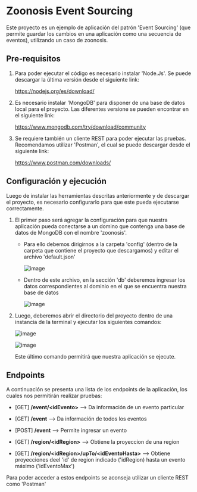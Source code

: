 # Zoonosis Event Sourcing

Este proyecto es un ejemplo de aplicación del patrón 'Event Sourcing' (que permite guardar los cambios en una aplicación como una secuencia de eventos), utilizando un caso de zoonosis.


## Pre-requisitos

1) Para poder ejecutar el código es necesario instalar 'Node.Js'. Se puede descargar la última versión desde el siguiente link:

      https://nodejs.org/es/download/


2) Es necesario instalar 'MongoDB' para disponer de una base de datos local para el proyecto. Las diferentes versione se pueden encontrar en el siguiente link:

      https://www.mongodb.com/try/download/community


3) Se requiere también un cliente REST para poder ejecutar las pruebas. Recomendamos utilizar 'Postman', el cual se puede descargar desde el siguiente link:

      https://www.postman.com/downloads/
      

## Configuración y ejecución

Luego de instalar las herramientas descritas anteriormente y de descargar el proyecto, es necesario configurarlo para que este pueda ejecutarse correctamente.

1) El primer paso será agregar la configuración para que nuestra aplicación pueda conectarse a un domino que contenga una base de datos de MongoDB con el nombre 'zoonosis'. 
    
    * Para ello debemos dirigirnos a la carpeta 'config' (dentro de la carpeta que contiene el proyecto que descargamos) y editar el archivo 'default.json'    
    
      ![image](https://i.imgur.com/bjPM5wL.png)     
    
    * Dentro de este archivo, en la sección 'db' deberemos ingresar los datos correspondientes al dominio en el que se encuentra nuestra base de datos
      
      ![image](https://imgur.com/jbBVKia.png)
      
2) Luego, deberemos abrir el directorio del proyecto dentro de una instancia de la terminal y ejecutar los siguientes comandos:

    ![image](https://imgur.com/WzHZ93S.png)
    
    ![image](https://imgur.com/qfWhMfm.png)
    
    Este último comando permitirá que nuestra aplicación se ejecute.
    
## Endpoints

A continuación se presenta una lista de los endpoints de la aplicación, los cuales nos permitirán realizar pruebas:

* [GET] **/event/\<idEvento\>** --> Da información de un evento particular

* [GET] **/event** --> Da información de todos los eventos

* [POST] **/event** --> Permite ingresar un evento

* [GET] **/region/\<idRegion\>** --> Obtiene la proyeccion de una region

* [GET] **/region/\<idRegion\>/upTo/\<idEventoHasta\>** --> Obtiene proyecciones deel 'id' de region indicado ('idRegion) hasta un evento máximo ('idEventoMax')

Para poder acceder a estos endpoints se aconseja utilizar un cliente REST como 'Postman'
